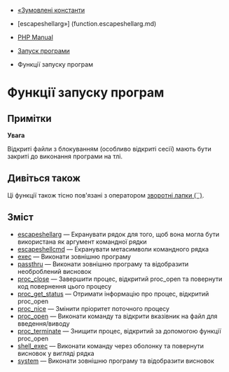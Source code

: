- [«Зумовлені константи](exec.constants.md)
- [escapeshellarg»] (function.escapeshellarg.md)

- [PHP Manual](index.md)
- [Запуск програми](book.exec.md)
- Функції запуску програм

# Функції запуску програм

## Примітки

**Увага**

Відкриті файли з блокуванням (особливо відкриті сесії) мають бути
закриті до виконання програми на тлі.

## Дивіться також

Ці функції також тісно пов'язані з оператором [зворотні лапки
(\`\`)](language.operators.execution.md).

## Зміст

- [escapeshellarg](function.escapeshellarg.md) — Екранувати рядок
для того, щоб вона могла бути використана як аргумент командної
рядки
- [escapeshellcmd](function.escapeshellcmd.md) — Екранувати
метасимволи командного рядка
- [exec](function.exec.md) — Виконати зовнішню програму
- [passthru](function.passthru.md) — Виконати зовнішню програму та
відобразити необроблений висновок
- [proc_close](function.proc-close.md) — Завершити процес, відкритий
proc_open та повернути код повернення цього процесу
- [proc_get_status](function.proc-get-status.md) — Отримати
інформацію про процес, відкритий proc_open
- [proc_nice](function.proc-nice.md) — Змінити пріоритет поточного
процесу
- [proc_open](function.proc-open.md) — Виконати команду та відкрити
вказівник на файл для введення/виводу
- [proc_terminate](function.proc-terminate.md) — Знищити процес,
відкритий за допомогою функції proc_open
- [shell_exec](function.shell-exec.md) — Виконати команду через
оболонку та повернути висновок у вигляді рядка
- [system](function.system.md) — Виконати зовнішню програму та
відобразити висновок
